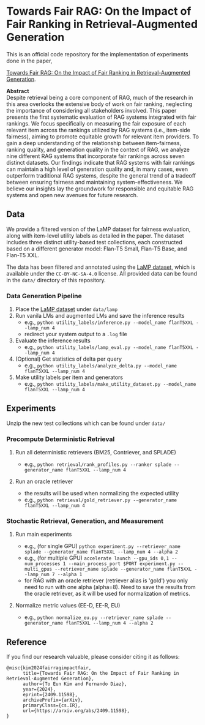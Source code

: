 # Towards Fair RAG: On the Impact of Fair Ranking in Retrieval-Augmented Generation

This is an official code repository for the implementation of experiments done in the paper, 

[Towards Fair RAG: On the Impact of Fair Ranking in Retrieval-Augmented Generation](https://arxiv.org/abs/2409.11598).

**Abstract**  
Despite retrieval being a core component of RAG, much of the research in this area overlooks the extensive body of work on fair ranking, neglecting the importance of considering all stakeholders involved. This paper presents the first systematic evaluation of RAG systems integrated with fair rankings. We focus specifically on measuring the fair exposure of each relevant item across the rankings utilized by RAG systems (i.e., item-side fairness), aiming to promote equitable growth for relevant item providers. To gain a deep understanding of the relationship between item-fairness, ranking quality, and generation quality in the context of RAG, we analyze nine different RAG systems that incorporate fair rankings across seven distinct datasets. Our findings indicate that RAG systems with fair rankings can maintain a high level of generation quality and, in many cases, even outperform traditional RAG systems, despite the general trend of a tradeoff between ensuring fairness and maintaining system-effectiveness. We believe our insights lay the groundwork for responsible and equitable RAG systems and open new avenues for future research.



## Data
We provide a filtered version of the LaMP dataset for fairness evaluation, along with item-level utility labels as detailed in the paper. The dataset includes three distinct utility-based test collections, each constructed based on a different generator model: Flan-T5 Small, Flan-T5 Base, and Flan-T5 XXL.

The data has been filtered and annotated using the [LaMP dataset](https://github.com/LaMP-Benchmark/LaMP/tree/main/LaMP), which is available under the `CC-BY-NC-SA-4.0` license. All provided data can be found in the `data/` directory of this repository.

### Data Generation Pipeline
1. Place the [LaMP dataset](https://github.com/LaMP-Benchmark/LaMP/tree/main/LaMP) under `data/lamp`
2. Run vanila LMs and augmented LMs and save the inference results
    - e.g., `python utility_labels/inference.py --model_name flanT5XXL --lamp_num 4`
    - redirect your system output to a `.log` file
3. Evaluate the inference results
    - e.g., `python utility_labels/lamp_eval.py --model_name flanT5XXL --lamp_num 4`
4. (Optional) Get statistics of delta per query
    - e.g., `python utility_labels/analyze_delta.py --model_name flanT5XXL --lamp_num 4`
5. Make utility labels per item and generators
    - e.g., `python utility_labels/make_utility_dataset.py --model_name flanT5XXL --lamp_num 4`


## Experiments

Unzip the new test collections which can be found under `data/`

### Precompute Deterministic Retrieval
1. Run all deterministic retrievers (BM25, Contriever, and SPLADE)
    - e.g., `python retrieval/rank_profiles.py --ranker splade --generator_name flanT5XXL --lamp_num 4`

2. Run an oracle retriever
    - the results will be used when normalizing the expected utility
    - e.g., `python retrieval/gold_retriever.py --generator_name flanT5XXL --lamp_num 4`

### Stochastic Retrieval, Generation, and Measurement
1. Run main experiments
    - e.g., (for single GPU) `python experiment.py --retriever_name splade --generator_name flanT5XXL --lamp_num 4 --alpha 2`
    - e.g., (for multiple GPU) 
    `accelerate launch --gpu_ids 0,1 --num_processes 1 --main_process_port $PORT experiment.py --multi_gpus --retriever_name splade --generator_name flanT5XXL --lamp_num 7 --alpha 1`
    - for RAG with an oracle retriever (retriever alias is 'gold') you only need to run with one alpha (alpha=8). Need to save the results from the oracle retriever, as it will be used for normalization of metrics.

2. Normalize metric values (EE-D, EE-R, EU)
    - e.g., `python normalize_eu.py --retriever_name splade --generator_name flanT5XXL --lamp_num 4 --alpha 2`



## Reference
If you find our research valuable, please consider citing it as follows:
```
@misc{kim2024fairragimpactfair,
      title={Towards Fair RAG: On the Impact of Fair Ranking in Retrieval-Augmented Generation}, 
      author={To Eun Kim and Fernando Diaz},
      year={2024},
      eprint={2409.11598},
      archivePrefix={arXiv},
      primaryClass={cs.IR},
      url={https://arxiv.org/abs/2409.11598}, 
}
```